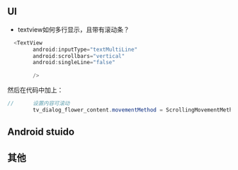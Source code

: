 ## UI
 * textview如何多行显示，且带有滚动条？


```java
  <TextView
        android:inputType="textMultiLine"
        android:scrollbars="vertical"
        android:singleLine="false"
        
        />

```
然后在代码中加上：
```java
//      设置内容可滚动
        tv_dialog_flower_content.movementMethod = ScrollingMovementMethod.getInstance()
```

## Android stuido


## 其他